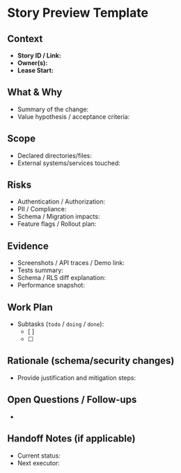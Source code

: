 # Story Preview Template

## Context
- **Story ID / Link:**
- **Owner(s):**
- **Lease Start:**

## What & Why
- Summary of the change:
- Value hypothesis / acceptance criteria:

## Scope
- Declared directories/files:
- External systems/services touched:

## Risks
- Authentication / Authorization:
- PII / Compliance:
- Schema / Migration impacts:
- Feature flags / Rollout plan:

## Evidence
- Screenshots / API traces / Demo link:
- Tests summary:
- Schema / RLS diff explanation:
- Performance snapshot:

## Work Plan
- Subtasks (`todo` / `doing` / `done`):
  - [ ]
  - [ ]

## Rationale (schema/security changes)
- Provide justification and mitigation steps:

## Open Questions / Follow-ups
- 

## Handoff Notes (if applicable)
- Current status:
- Next executor:
